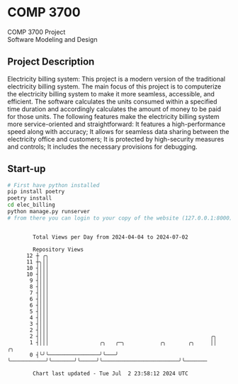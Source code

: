 # COMP 3700
COMP 3700 Project  
Software Modeling and Design
## Project Description
Electricity billing system: This project is a modern version of the traditional electricity billing system. The main focus of this project is to computerize the electricity billing system to make it more seamless, accessible, and efficient. The software calculates the units consumed within a specified time duration and accordingly calculates the amount of money to be paid for those units. The following features make the electricity billing system more service-oriented and straightforward: It features a high-performance speed along with accuracy; It allows for seamless data sharing between the electricity office and customers; It is protected by high-security measures and controls; It includes the necessary provisions for debugging.

## Start-up
```bash
# First have python installed
pip install poetry
poetry install
cd elec_billing
python manage.py runserver
# from there you can login to your copy of the website (127.0.0.1:8000), default creds are admin/admin
```

```

        Total Views per Day from 2024-04-04 to 2024-07-02

        Repository Views
      12 ┼ ╭╮
      11 ┼╮││
      10 ┤│││
      10 ┤│││
       9 ┤│││
       8 ┤│││
       7 ┤│││
       6 ┤│││
       6 ┤│││
       5 ┤│││
       4 ┤│││
       3 ┤│││
       2 ┤│││
       2 ┤│││                                                   ╭╮
       1 ┤│││                ╭╮   ╭─╮           ╭╮       ╭╮     ││                        ╭╮
       0 ┤╰╯╰────────────────╯╰───╯ ╰───────────╯╰───────╯╰─────╯╰────────────────────────╯╰───────

        Chart last updated - Tue Jul  2 23:58:12 2024 UTC
        
```
